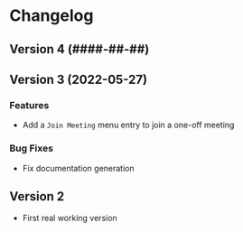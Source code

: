 # Changelog

## Version 4 (####-##-##)

## Version 3 (2022-05-27)

### Features
* Add a `Join Meeting` menu entry to join a one-off meeting

### Bug Fixes
* Fix documentation generation

## Version 2
* First real working version
